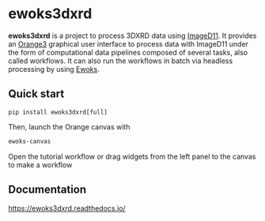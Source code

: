# ewoks3dxrd

**ewoks3dxrd** is a project to process 3DXRD data using [ImageD11](https://github.com/FABLE-3DXRD/ImageD11). It provides an [Orange3](https://github.com/biolab/orange3) graphical user interface to process data with ImageD11 under the form of computational data pipelines composed of several tasks, also called workflows. It can also run the workflows in batch via headless processing by using [Ewoks](https://ewoks.esrf.fr/en/latest/).

## Quick start

```code
pip install ewoks3dxrd[full]
```

Then, launch the Orange canvas with

```bash
ewoks-canvas
```

Open the tutorial workflow or drag widgets from the left panel to the canvas to make a workflow

## Documentation

https://ewoks3dxrd.readthedocs.io/
